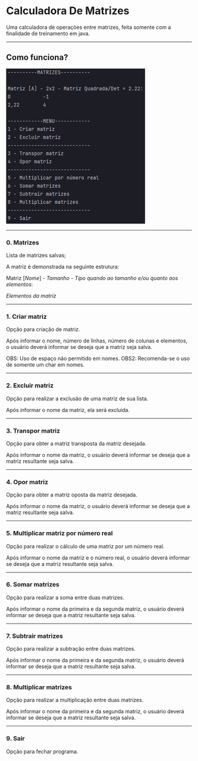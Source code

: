 # Calculadora De Matrizes

Uma calculadora de operações entre matrizes, feita somente com a finalidade de treinamento em java.

***

## Como funciona?

![img.png](img.png)

***

### 0. Matrizes

Lista de matrizes salvas;

A matriz é demonstrada na seguinte estrutura:

Matriz [*Nome*] - *Tamanho* - *Tipo quando ao tamanho e/ou quanto aos elementos*:

*Elementos da matriz*

***

### 1. Criar matriz

Opção para criação de matriz.

Após informar o nome, número de linhas, número de colunas e elementos, o usuário deverá informar se deseja que a matriz seja salva.

OBS: Uso de espaço não permitido em nomes.
OBS2: Recomenda-se o uso de somente um char em nomes.

***

### 2. Excluir matriz

Opção para realizar a exclusão de uma matriz de sua lista.

Após informar o nome da matriz, ela será excluída.

***

### 3. Transpor matriz

Opção para obter a matriz transposta da matriz desejada.

Após informar o nome da matriz, o usuário deverá informar se deseja que a matriz resultante seja salva.

***

### 4. Opor matriz

Opção para obter a matriz oposta da matriz desejada.

Após informar o nome da matriz, o usuário deverá informar se deseja que a matriz resultante seja salva.

***

### 5. Multiplicar matriz por número real

Opção para realizar o cálculo de uma matriz por um número real.

Após informar o nome da matriz e o número real, o usuário deverá informar se deseja que a matriz resultante seja salva.

***

### 6. Somar matrizes

Opção para realizar a soma entre duas matrizes.

Após informar o nome da primeira e da segunda matriz, o usuário deverá informar se deseja que a matriz resultante seja salva.

***

### 7. Subtrair matrizes

Opção para realizar a subtração entre duas matrizes.

Após informar o nome da primeira e da segunda matriz, o usuário deverá informar se deseja que a matriz resultante seja salva.

***

### 8. Multiplicar matrizes

Opção para realizar a multiplicação entre duas matrizes.

Após informar o nome da primeira e da segunda matriz, o usuário deverá informar se deseja que a matriz resultante seja salva.

***

### 9. Sair

Opção para fechar programa.
